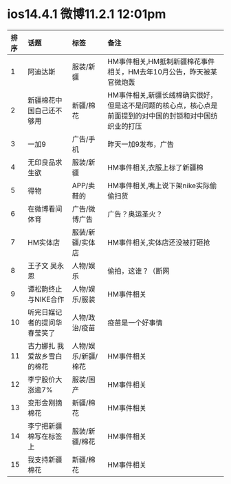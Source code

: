# ios14.4.1 微博11.2.1 12:01pm

|排序|话题|标签|备注|
|:-|:-|:-|:-|
|1|阿迪达斯|服装/新疆|HM事件相关,HM抵制新疆棉花事件相关，HM去年10月公告，昨天被某官微炮轰|
|2|新疆棉花中国自己还不够用|新疆/棉花|HM事件相关,新疆长绒棉确实很好，但是这不是问题的核心点，核心点是前面提到的对中国的封锁和对中国纺织业的打压|
|3|一加9|广告/手机|昨天一加9发布，广告|
|4|无印良品求生欲|服装/新疆|HM事件相关,衣服上标了新疆棉|
|5|得物|APP/卖鞋的|HM事件相关,嘴上说下架nike实际偷偷扫货|
|6|在微博看间体育|广告/微博广告|广告？奥运圣火？|
|7|HM实体店|服装/新疆/实体店|HM事件相关,实体店还没被打砸抢|
|8|王子文 吴永恩|人物/娱乐|偷拍，这谁？（断网|
|9|谭松韵终止与NIKE合作|人物/娱乐/服装|HM事件相关|
|10|听完日媒记者的提问华春莹笑了|人物/政治/疫苗|疫苗是一个好事情|
|11|古力娜扎 我爱故乡雪白的棉花|人物/娱乐/新疆/棉花|HM事件相关|
|12|李宁股价大涨逾7%|服装/国产|HM事件相关|
|13|变形金刚摘棉花|新疆/棉花|HM事件相关|
|14|李宁把新疆棉写在标签上|服装/新疆/棉花|HM事件相关|
|15|我支持新疆棉花|新疆/棉花|HM事件相关|
